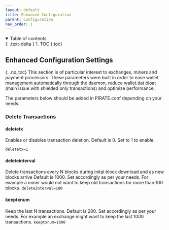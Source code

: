```yaml
---
layout: default
title: Enhanced Configuration
parent: Configuration
nav_order: 1
---
```


<details open markdown="block">
  <summary>
    Table of contents
  </summary>
  {: .text-delta }
1. TOC
{:toc}
</details>

## Enhanced Configuration Settings
{: .no_toc}
This section is of particular interest to exchanges, miners and payment processors.
These parameters were built in order to ease wallet management automatically through the daemon, reduce wallet.dat bloat (main issue with shielded only transactions) and optimize performance.

The parameters below should be added in PIRATE.conf depending on your needs.

### Delete Transactions

#### deletetx
Enables or disables transaction deletion.
Default is 0. Set to 1 to enable.

`deletetx=1`

#### deleteinterval
Delete transactions every N blocks during inital block download and as new blocks arrive
Default is 1000. Set accordingly as per your needs. For example a miner would not want to keep old transactions for more than 100 blocks.
`deleteinterval=100`

#### keeptxnum
Keep the last N transactions.
Default is 200. Set accordingly as per your needs. For example an exchange might want to keep the last 1000 transactions.
`keeptxnum=1000`
